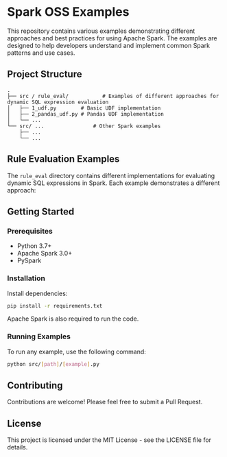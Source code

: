 # Spark OSS Examples

This repository contains various examples demonstrating different approaches and best practices for using Apache Spark. The examples are designed to help developers understand and implement common Spark patterns and use cases.

## Project Structure

```
.
├── src / rule_eval/           # Examples of different approaches for dynamic SQL expression evaluation
│   ├── 1_udf.py        # Basic UDF implementation
│   ├── 2_pandas_udf.py # Pandas UDF implementation
│   └── ...
└── src/ ...                # Other Spark examples
    ├── ...
    └── ...
```

## Rule Evaluation Examples

The `rule_eval` directory contains different implementations for evaluating dynamic SQL expressions in Spark. Each example demonstrates a different approach:


## Getting Started

### Prerequisites

- Python 3.7+
- Apache Spark 3.0+
- PySpark

### Installation

Install dependencies:
```bash
pip install -r requirements.txt
```
Apache Spark is also required to run the code. 

### Running Examples

To run any example, use the following command:

```bash
python src/[path]/[example].py
```

## Contributing

Contributions are welcome! Please feel free to submit a Pull Request.

## License

This project is licensed under the MIT License - see the LICENSE file for details.

